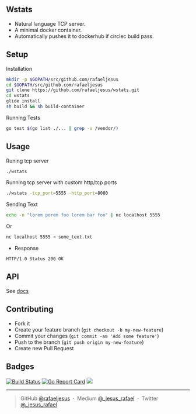 ## Wstats

* Natural language TCP server.
* A minimal docker container.
* Automatically pushes it to dockerhub if circlec build pass.

## Setup

Installation

```sh
mkdir -p $GOPATH/src/github.com/rafaeljesus
cd $GOPATH/src/github.com/rafaeljesus
git clone https://github.com/rafaeljesus/wstats.git
cd wstats
glide install
sh build && sh build-container
```

Running Tests
```sh
go test $(go list ./... | grep -v /vendor/)
```

## Usage

Runing tcp server
```sh
./wstats
```

Running tcp server with custom http/tcp ports
```sh
./wstats -tcp_port=5555 -http_port=8080
```

Sending Text
```bash
echo -n "lorem porem foo lorem bar foo" | nc localhost 5555
```

Or

```bash
nc localhost 5555 < some_text.txt
```

- Response
```
HTTP/1.0 Status 200 OK
```

## API
See [docs](./docs/README.md)

## Contributing
- Fork it
- Create your feature branch (`git checkout -b my-new-feature`)
- Commit your changes (`git commit -am 'Add some feature'`)
- Push to the branch (`git push origin my-new-feature`)
- Create new Pull Request

## Badges

[![Build Status](https://circleci.com/gh/rafaeljesus/wstats.svg?style=svg)](https://circleci.com/gh/rafaeljesus/wstats)
[![Go Report Card](https://goreportcard.com/badge/github.com/rafaeljesus/wstats)](https://goreportcard.com/report/github.com/rafaeljesus/wstats)
[![](https://images.microbadger.com/badges/image/rafaeljesus/wstats.svg)](https://microbadger.com/images/rafaeljesus/wstats "Get your own image badge on microbadger.com")

---

> GitHub [@rafaeljesus](https://github.com/rafaeljesus) &nbsp;&middot;&nbsp;
> Medium [@_jesus_rafael](https://medium.com/@_jesus_rafael) &nbsp;&middot;&nbsp;
> Twitter [@_jesus_rafael](https://twitter.com/_jesus_rafael)
